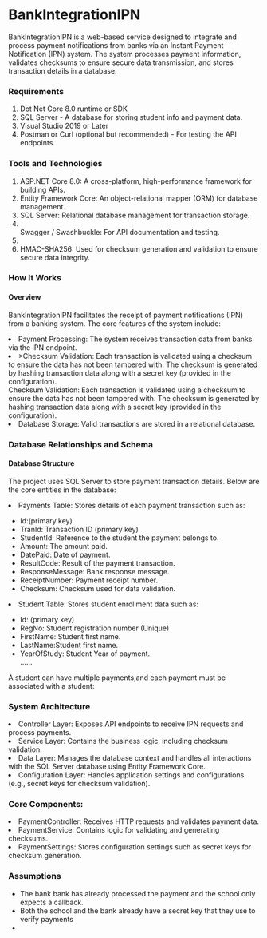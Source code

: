 # BankIntegrationIPN
BankIntegrationIPN is a web-based service designed to integrate and process payment notifications from banks via an 
Instant Payment Notification (IPN) system. The system processes payment information, 
validates checksums to ensure secure data transmission, and stores transaction details in a database.

### Requirements
<ol>
    <li>Dot Net Core 8.0 runtime or SDK </li>
    <li>SQL Server - A database for storing student info and payment data. </li>
    <li>Visual Studio 2019 or Later</li>
    <li>Postman or Curl (optional but recommended) - For testing the API endpoints.</li>
</ol>

### Tools and Technologies
<ol>
    <li>ASP.NET Core 8.0: A cross-platform, high-performance framework for building APIs.</li>
    <li>Entity Framework Core: An object-relational mapper (ORM) for database management.</li>
    <li>SQL Server: Relational database management for transaction storage.<li>
    </li>Swagger / Swashbuckle: For API documentation and testing.<li>
    <li>HMAC-SHA256: Used for checksum generation and validation to ensure secure data integrity.</li>
</ol>

### How It Works
#### Overview
  BankIntegrationIPN facilitates the receipt of payment notifications (IPN) from a banking system. The core features of the system include:
  
  <li>Payment Processing: The system receives transaction data from banks via the IPN endpoint.</li>
  <li>>Checksum Validation: Each transaction is validated using a checksum to ensure the data has not been tampered with. The checksum is generated by hashing transaction data along with a secret key (provided in the configuration).</li>Checksum Validation: Each transaction is validated using a checksum to ensure the data has not been tampered with. The checksum is generated by hashing transaction data along with a secret key (provided in the configuration).
  <li>Database Storage: Valid transactions are stored in a relational database.</li>

### Database Relationships and Schema
#### Database Structure
The project uses SQL Server to store payment transaction details. Below are the core entities in the database:
<li>Payments Table: Stores details of each payment transaction such as:</li>
<ul>
      <li>Id:(primary key)</li>
      <li>TranId: Transaction ID (primary key)</li>
      <li>StudentId: Reference to the student the payment belongs to.</li>
      <li>Amount: The amount paid.</li>
      <li>DatePaid: Date of payment.</li>
      <li>ResultCode: Result of the payment transaction.</li>
      <li>ResponseMessage: Bank response message.</li>
      <li>ReceiptNumber: Payment receipt number.</li>
      <li>Checksum: Checksum used for data validation.</li>
  </ul>
<li>Student Table: Stores student enrollment data such as:</li>
<ul>
      <li>Id: (primary key)</li>
      <li>RegNo: Student registration number (Unique)</li>
      <li>FirstName: Student first name.</li>
      <li>LastName:Student first name.</li>
      <li>YearOfStudy: Student Year of payment.</li>
       ......
  </ul>
  A student can have multiple payments,and each payment must be associated with a student:

### System Architecture
<li>Controller Layer: Exposes API endpoints to receive IPN requests and process payments.</li>
<li>Service Layer: Contains the business logic, including checksum validation.</li>
<li>Data Layer: Manages the database context and handles all interactions with the SQL Server database using Entity Framework Core.</li>
<li>Configuration Layer: Handles application settings and configurations (e.g., secret keys for checksum validation).</li>

### Core Components:
<li>PaymentController: Receives HTTP requests and validates payment data.</li>
<li>PaymentService: Contains logic for validating and generating checksums.</li>
<li>PaymentSettings: Stores configuration settings such as secret keys for checksum generation.</li>

### Assumptions
<ul>
    <li> The bank bank has already processed the payment and the school only expects a callback.</li>
    <li> Both the school and the bank already have a secret key that they use to verify payments</li>
    <li></li>
</ul>
